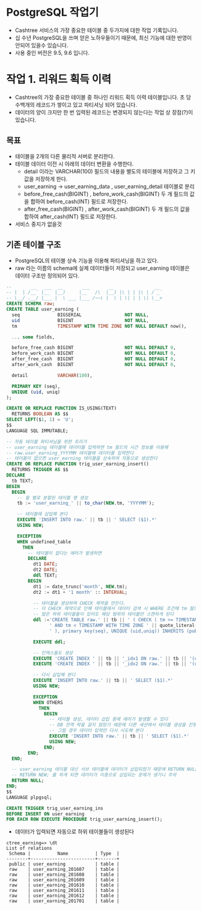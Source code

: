 # PostgreSQL 작업기
- Cashtree 서비스의 가장 중요한 테이블 중 두가지에 대한 작업 기록입니다.
- 십 수년 PostgreSQL을 쓰며 얻은 노하우들이기 때문에, 최신 기능에 대한 반영이 안되어 있을수 있습니다.
- 사용 중인 버전은 9.5, 9.6 입니다.

# 작업  1. 리워드 획득 이력
- Cashtree의 가장 중요한 테이블 중 하나인 리워드 획득 이력 테이블입니다. 초 당 수백개의 레코드가 쌓이고 있고 파티셔닝 되어 있습니다.
- 데이터의 양이 크지만 한 번 입력된 레코드는 변경되지 않는다는 작업 상 장점(?)이 있습니다.

## 목표
- 테이블을 2개의 다른 물리적 서버로 분리한다.
- 테이블 데이터 이전 시 아래의 데이터 변환을 수행한다.
    - detail 이라는 VARCHAR(100) 필드의 내용을 별도의 테이블에 저장하고 그 키값을 저장하게 한다.
    - user_earning -> user_earning_data , user_earning_detail 테이블로 분리
    - before_free_cash(BIGINT) , before_work_cash(BIGINT) 두 개 필드의 값을 합하여 before_cash(INT) 필드로 저장한다.
    - after_free_cash(BIGINT) , after_work_cash(BIGINT) 두 개 필드의 값을 합하여 after_cash(INT) 필드로 저장한다.
- 서비스 중지가 없을것

## 기존 테이블 구조
- PostgreSQL의 테이블 상속 기능을 이용해 파티셔닝을 하고 있다.
- raw 라는 이름의 schema에 실제 데이터들이 저장되고 user_earning 테이블은 데이터 구조만 정의되어 있다.
```SQL
--       __   ___  __       ___       __               __
-- |  | /__` |__  |__)     |__   /\  |__) |\ | | |\ | / _`
-- \__/ .__/ |___ |  \ ___ |___ /~~\ |  \ | \| | | \| \__>
CREATE SCHEMA raw;
CREATE TABLE user_earning (
  seq              BIGSERIAL                NOT NULL,
  uid              BIGINT                   NOT NULL,
  tm               TIMESTAMP WITH TIME ZONE NOT NULL DEFAULT now(),

  ... some fields,

  before_free_cash BIGINT                   NOT NULL DEFAULT 0,
  before_work_cash BIGINT                   NOT NULL DEFAULT 0,
  after_free_cash  BIGINT                   NOT NULL DEFAULT 0,
  after_work_cash  BIGINT                   NOT NULL DEFAULT 0,

  detail           VARCHAR(100),

  PRIMARY KEY (seq),
  UNIQUE (uid, uniq)
);

CREATE OR REPLACE FUNCTION IS_USING(TEXT)
  RETURNS BOOLEAN AS $$
SELECT LEFT($1, 1) = 'U';
$$
LANGUAGE SQL IMMUTABLE;

-- 자동 테이블 파티셔닝을 위한 트리거
-- user_earning 테이블에 데이터를 입력하면 tm 필드의 시간 정보를 이용해
-- raw.user_earning_YYYYMM 테이블에 데이터를 입력한다
-- 테이블이 없으면 user_earning 테이블을 상속하여 자동으로 생성한다
CREATE OR REPLACE FUNCTION trig_user_earning_insert()
  RETURNS TRIGGER AS $$
DECLARE
  tb TEXT;
BEGIN
  BEGIN
    -- 월 별로 분할된 테이블 명 생성
    tb := 'user_earning_' || to_char(NEW.tm, 'YYYYMM');

    -- 테이블에 삽입해 본다
    EXECUTE 'INSERT INTO raw.' || tb || ' SELECT ($1).*'
    USING NEW;

    EXCEPTION
    WHEN undefined_table
      THEN
        -- 테이블이 없다는 에러가 발생하면
        DECLARE
          dt1 DATE;
          dt2 DATE;
          ddl TEXT;
        BEGIN
          dt1 := date_trunc('month', NEW.tm);
          dt2 := dt1 + '1 month' :: INTERVAL;

          -- 테이블을 생성하며 CHECK 제약을 만든다.
          -- 이 CHECK 제약으로 인해 테이블에서 데이터 검색 시 WHERE 조건에 tm 필드가 포함되어 있으면
          -- 많은 하위 테이블들이 있어도 해당 범위의 테이블만 스캔하게 된다
          ddl :='CREATE TABLE raw.' || tb || ' ( CHECK ( tm >= TIMESTAMP WITH TIME ZONE ' || quote_literal(dt1) ||
                ' AND tm < TIMESTAMP WITH TIME ZONE ' || quote_literal(dt2) ||
                ' ), primary key(seq), UNIQUE (uid,uniq)) INHERITS (public.user_earning)';

          EXECUTE ddl;

          -- 인덱스들도 생성
          EXECUTE 'CREATE INDEX ' || tb || '_idx1 ON raw.' || tb || '(uid, tm DESC)';
          EXECUTE 'CREATE INDEX ' || tb || '_idx2 ON raw.' || tb || '(uid, tm DESC) WHERE IS_USING(code) = TRUE';

          -- 다시 삽입해 본다
          EXECUTE 'INSERT INTO raw.' || tb || ' SELECT ($1).*'
          USING NEW;

          EXCEPTION
          WHEN OTHERS
            THEN
              BEGIN
                -- 테이블 생성, 데이터 삽입 중에 에러가 발생할 수 있다
                -- DB 전역 락을 걸지 않았기 때문에 다른 세션에서 테이블 생성을 진행 했을수 있는데
                -- 그럴 경우 데이터 입력만 다시 시도해 본다
                EXECUTE 'INSERT INTO raw.' || tb || ' SELECT ($1).*'
                USING NEW;
              END;
        END;
  END;

  -- user_earning 테이블 대신 서브 테이블에 데이터가 삽입되었기 때문에 RETURN NULL을 하여 user_earning 테이블에는 데이터가 삽입되지 않게 한다
  -- RETURN NEW; 를 하게 되면 데이터가 이중으로 삽입되는 문제가 생기니 주의
  RETURN NULL;
END;
$$
LANGUAGE plpgsql;

CREATE TRIGGER trig_user_earning_ins
BEFORE INSERT ON user_earning
FOR EACH ROW EXECUTE PROCEDURE trig_user_earning_insert();
```

- 데이터가 입력되면 자동으로 하위 테이블들이  생성된다
```
ctree_earning=> \dt
List of relations
 Schema |          Name          | Type  |
--------+------------------------+-------+
 public | user_earning           | table |
 raw    | user_earning_201607    | table |
 raw    | user_earning_201608    | table |
 raw    | user_earning_201609    | table |
 raw    | user_earning_201610    | table |
 raw    | user_earning_201611    | table |
 raw    | user_earning_201612    | table |
 raw    | user_earning_201701    | table |
```
